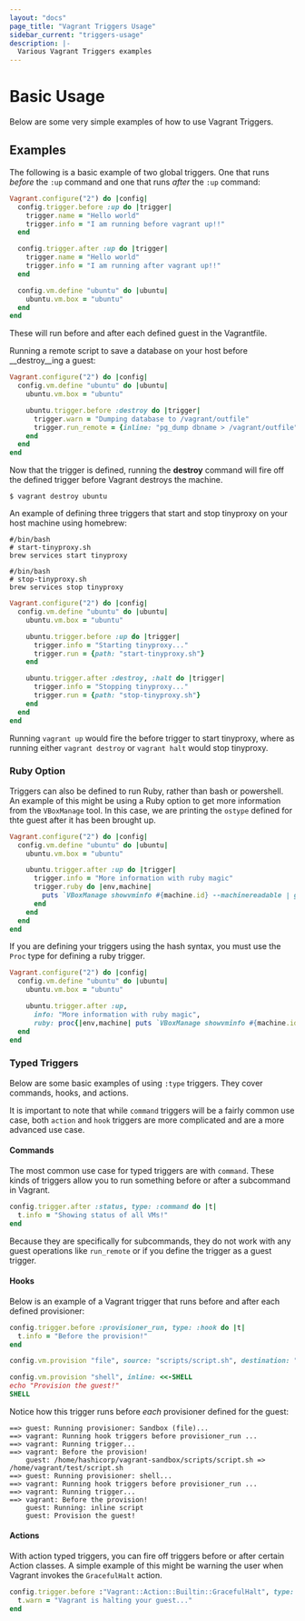 ```yaml
---
layout: "docs"
page_title: "Vagrant Triggers Usage"
sidebar_current: "triggers-usage"
description: |-
  Various Vagrant Triggers examples
---
```


# Basic Usage

Below are some very simple examples of how to use Vagrant Triggers.

## Examples

The following is a basic example of two global triggers. One that runs _before_
the `:up` command and one that runs _after_ the `:up` command:

```ruby
Vagrant.configure("2") do |config|
  config.trigger.before :up do |trigger|
    trigger.name = "Hello world"
    trigger.info = "I am running before vagrant up!!"
  end

  config.trigger.after :up do |trigger|
    trigger.name = "Hello world"
    trigger.info = "I am running after vagrant up!!"
  end

  config.vm.define "ubuntu" do |ubuntu|
    ubuntu.vm.box = "ubuntu"
  end
end
```

These will run before and after each defined guest in the Vagrantfile.

Running a remote script to save a database on your host before __destroy__ing a
guest:

```ruby
Vagrant.configure("2") do |config|
  config.vm.define "ubuntu" do |ubuntu|
    ubuntu.vm.box = "ubuntu"

    ubuntu.trigger.before :destroy do |trigger|
      trigger.warn = "Dumping database to /vagrant/outfile"
      trigger.run_remote = {inline: "pg_dump dbname > /vagrant/outfile"}
    end
  end
end
```

Now that the trigger is defined, running the __destroy__ command will fire off
the defined trigger before Vagrant destroys the machine.

```shell
$ vagrant destroy ubuntu
```

An example of defining three triggers that start and stop tinyproxy on your host
machine using homebrew:

```shell
#/bin/bash
# start-tinyproxy.sh
brew services start tinyproxy
```

```shell
#/bin/bash
# stop-tinyproxy.sh
brew services stop tinyproxy
```

```ruby
Vagrant.configure("2") do |config|
  config.vm.define "ubuntu" do |ubuntu|
    ubuntu.vm.box = "ubuntu"

    ubuntu.trigger.before :up do |trigger|
      trigger.info = "Starting tinyproxy..."
      trigger.run = {path: "start-tinyproxy.sh"}
    end

    ubuntu.trigger.after :destroy, :halt do |trigger|
      trigger.info = "Stopping tinyproxy..."
      trigger.run = {path: "stop-tinyproxy.sh"}
    end
  end
end
```

Running `vagrant up` would fire the before trigger to start tinyproxy, where as
running either `vagrant destroy` or `vagrant halt` would stop tinyproxy.

### Ruby Option

Triggers can also be defined to run Ruby, rather than bash or powershell. An
example of this might be using a Ruby option to get more information from the `VBoxManage`
tool. In this case, we are printing the `ostype` defined for thte  guest after
it has been brought up.

```ruby
Vagrant.configure("2") do |config|
  config.vm.define "ubuntu" do |ubuntu|
    ubuntu.vm.box = "ubuntu"

    ubuntu.trigger.after :up do |trigger|
      trigger.info = "More information with ruby magic"
      trigger.ruby do |env,machine|
        puts `VBoxManage showvminfo #{machine.id} --machinereadable | grep ostype`
      end
    end
  end
end
```

If you are defining your triggers using the hash syntax, you must use the `Proc`
type for defining a ruby trigger.


```ruby
Vagrant.configure("2") do |config|
  config.vm.define "ubuntu" do |ubuntu|
    ubuntu.vm.box = "ubuntu"

    ubuntu.trigger.after :up,
      info: "More information with ruby magic",
      ruby: proc{|env,machine| puts `VBoxManage showvminfo #{machine.id} --machinereadable | grep ostype`}
  end
end
```

### Typed Triggers

Below are some basic examples of using `:type` triggers. They cover commands, hooks,
and actions.

It is important to note that while `command` triggers will be a fairly common use case,
both `action` and `hook` triggers are more complicated and are a more advanced use case.

#### Commands

The most common use case for typed triggers are with `command`. These kinds of
triggers allow you to run something before or after a subcommand in Vagrant.

```ruby
config.trigger.after :status, type: :command do |t|
  t.info = "Showing status of all VMs!"
end
```

Because they are specifically for subcommands, they do not work with any guest
operations like `run_remote` or if you define the trigger as a guest trigger.

#### Hooks

Below is an example of a Vagrant trigger that runs before and after each defined
provisioner:

```ruby
config.trigger.before :provisioner_run, type: :hook do |t|
  t.info = "Before the provision!"
end

config.vm.provision "file", source: "scripts/script.sh", destination: "/test/script.sh"

config.vm.provision "shell", inline: <<-SHELL
echo "Provision the guest!"
SHELL

```

Notice how this trigger runs before _each_ provisioner defined for the guest:

```shell
==> guest: Running provisioner: Sandbox (file)...
==> vagrant: Running hook triggers before provisioner_run ...
==> vagrant: Running trigger...
==> vagrant: Before the provision!
    guest: /home/hashicorp/vagrant-sandbox/scripts/script.sh => /home/vagrant/test/script.sh
==> guest: Running provisioner: shell...
==> vagrant: Running hook triggers before provisioner_run ...
==> vagrant: Running trigger...
==> vagrant: Before the provision!
    guest: Running: inline script
    guest: Provision the guest!
```
#### Actions

With action typed triggers, you can fire off triggers before or after certain
Action classes. A simple example of this might be warning the user when Vagrant
invokes the `GracefulHalt` action.

```ruby
config.trigger.before :"Vagrant::Action::Builtin::GracefulHalt", type: :action do |t|
  t.warn = "Vagrant is halting your guest..."
end
```
